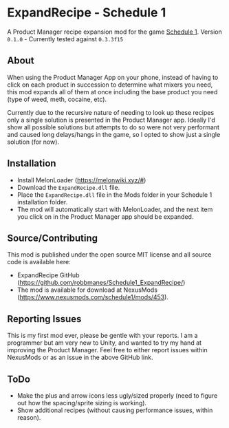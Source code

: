 # ExpandRecipe - Schedule 1
A Product Manager recipe expansion mod for the game [Schedule 1](https://store.steampowered.com/app/3164500/Schedule_I/).
Version `0.1.0` - Currently tested against `0.3.3f15`

## About
When using the Product Manager App on your phone, instead of having to click on each product in succession to determine what mixers you need, this mod expands all of them at once including the base product you need (type of weed, meth, cocaine, etc).

Currently due to the recursive nature of needing to look up these recipes only a single solution is presented in the Product Manager app.  Ideally I'd show all possible solutions but attempts to do so were not very performant and caused long delays/hangs in the game, so I opted to show just a single solution (for now).

## Installation
- Install MelonLoader (https://melonwiki.xyz/#)
- Download the `ExpandRecipe.dll` file.
- Place the `ExpandRecipe.dll` file in the Mods folder in your Schedule 1 installation folder.
- The mod will automatically start with MelonLoader, and the next item you click on in the Product Manager app should be expanded.

## Source/Contributing
This mod is published under the open source MIT license and all source code is available here:
- ExpandRecipe GitHub (https://github.com/robbmanes/Schedule1_ExpandRecipe/)
- The mod is available for download at NexusMods (https://www.nexusmods.com/schedule1/mods/453).

## Reporting Issues
This is my first mod ever, please be gentle with your reports.  I am a programmer but am very new to Unity, and wanted to try my hand at improving the Product Manager.  Feel free to either report issues within NexusMods or as an issue in the above GitHub link.

## ToDo
- Make the plus and arrow icons less ugly/sized properly (need to figure out how the spacing/sprite sizing is working).
- Show additional recipes (without causing performance issues, within reason).